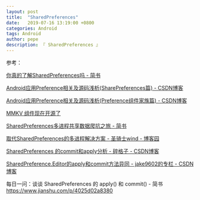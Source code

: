 ```yaml
---
layout: post
title:  "SharedPreferences"
date:   2019-07-16 13:19:00 +0800
categories: Android
tags: Android
author: pepe
description: 『 SharedPreferences 』
---
```




















参考：

[你真的了解SharedPreferences吗 - 简书](https://www.jianshu.com/p/51f0e33ff525)

[Android应用Preference相关及源码浅析(SharePreferences篇) - CSDN博客](https://blog.csdn.net/yanbober/article/details/47866369)

[Android应用Preference相关及源码浅析(Preference组件家族篇) - CSDN博客](https://blog.csdn.net/yanbober/article/details/47954653)

[MMKV 组件现在开源了](https://mp.weixin.qq.com/s/4MHgs4qpLt7krpmIp9rgRg)

[SharedPreferences多进程共享数据爬坑之旅 - 简书](https://www.jianshu.com/p/e8913d42181b)

[取代SharedPreferences的多进程解决方案 - 圣骑士wind - 博客园](https://www.cnblogs.com/mengdd/p/5849201.html)

[SharedPreferences 的commit和apply分析 - 碎格子 - CSDN博客](https://blog.csdn.net/u010198148/article/details/51706483)

[SharedPreference.Editor的apply和commit方法异同 - jake9602的专栏 - CSDN博客](https://blog.csdn.net/jake9602/article/details/18414841)

每日一问：谈谈 SharedPreferences 的 apply() 和 commit() - 简书
https://www.jianshu.com/p/4025d02a8380


